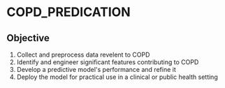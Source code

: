 # COPD_PREDICATION


## Objective

1. Collect  and preprocess data revelent to COPD
2. Identify and engineer significant features contributing to COPD
3. Develop a predictive model's performance and refine it
5. Deploy the model for practical use in a clinical or public health setting

